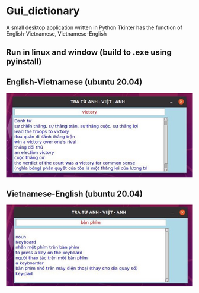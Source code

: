# Gui_dictionary   
A small desktop application written in Python Tkinter has the function of English-Vietnamese, Vietnamese-English

## Run in linux and window (build to .exe using pyinstall)
## English-Vietnamese (ubuntu 20.04)
![alt text](https://github.com/dactoankmapydev/dictionary_verDesktop/blob/master/00da7e02a99d53c30a8c.jpg)

## Vietnamese-English (ubuntu 20.04)
![alt text](https://github.com/dactoankmapydev/dictionary_verDesktop/blob/master/fd1670c1a75e5d00044f.jpg)


